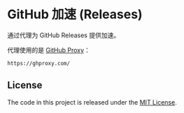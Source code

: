 # GitHub 加速 (Releases)

通过代理为 GitHub Releases 提供加速。

代理使用的是 [GitHub Proxy](https://ghproxy.com/)：

```txt
https://ghproxy.com/
```

## License

The code in this project is released under the [MIT License](./LICENSE).
